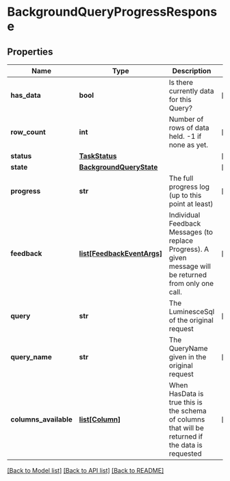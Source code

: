 # BackgroundQueryProgressResponse


## Properties
Name | Type | Description | Notes
------------ | ------------- | ------------- | -------------
**has_data** | **bool** | Is there currently data for this Query? | [optional] 
**row_count** | **int** | Number of rows of data held. -1 if none as yet. | [optional] 
**status** | [**TaskStatus**](TaskStatus.md) |  | [optional] 
**state** | [**BackgroundQueryState**](BackgroundQueryState.md) |  | [optional] 
**progress** | **str** | The full progress log (up to this point at least) | [optional] 
**feedback** | [**list[FeedbackEventArgs]**](FeedbackEventArgs.md) | Individual Feedback Messages (to replace Progress).  A given message will be returned from only one call. | [optional] 
**query** | **str** | The LuminesceSql of the original request | [optional] 
**query_name** | **str** | The QueryName given in the original request | [optional] 
**columns_available** | [**list[Column]**](Column.md) | When HasData is true this is the schema of columns that will be returned if the data is requested | [optional] 

[[Back to Model list]](../README.md#documentation-for-models) [[Back to API list]](../README.md#documentation-for-api-endpoints) [[Back to README]](../README.md)


